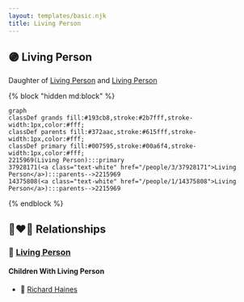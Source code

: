 ```yaml
---
layout: templates/basic.njk
title: Living Person
---
```

## 🟣 Living Person

Daughter of [Living Person](/people/1/14375808) and [Living Person](/people/3/37928171)

{% block "hidden md:block" %}
```mermaid
graph
classDef grands fill:#193cb8,stroke:#2b7fff,stroke-width:1px,color:#fff;
classDef parents fill:#372aac,stroke:#615fff,stroke-width:1px,color:#fff;
classDef primary fill:#007595,stroke:#00a6f4,stroke-width:1px,color:#fff;
2215969(Living Person):::primary
37928171(<a class="text-white" href="/people/3/37928171">Living Person</a>):::parents-->2215969
14375808(<a class="text-white" href="/people/1/14375808">Living Person</a>):::parents-->2215969
```
{% endblock %}

## 👩‍❤️‍👨 Relationships

### 🔵 [Living Person](/people/6/66828208)

#### Children With Living Person
* 🔵 [Richard Haines](/people/2/25122588)